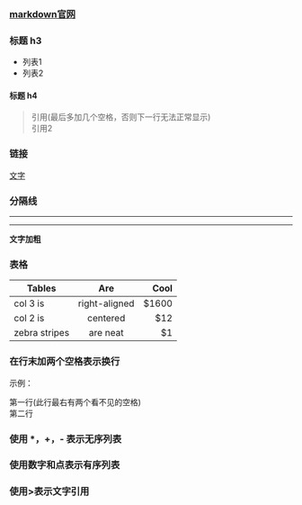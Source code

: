 ### [markdown官网](http://www.markdown.cn/)


### 标题 h3
* 列表1
* 列表2



#### 标题  h4
> 引用(最后多加几个空格，否则下一行无法正常显示)    
> 引用2 


### 链接 
[文字](#链接)

### 分隔线
***
___


**文字加粗**

### 表格
| Tables        | Are           | Cool  |
| ------------- |:-------------:| -----:|
| col 3 is      | right-aligned | $1600 |
| col 2 is      | centered      |   $12 |
| zebra stripes | are neat      |    $1 |


### 在行末加两个空格表示换行
示例：

第一行(此行最右有两个看不见的空格)  
第二行

### 使用 *，+，- 表示无序列表

### 使用数字和点表示有序列表

### 使用>表示文字引用